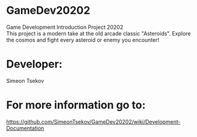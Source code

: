 # GameDev20202
Game Development Introduction Project 20202  
This project is a modern take at the old arcade classic "Asteroids". Explore the cosmos and fight every asteroid or enemy you encounter!  
  
# Developer: 
Simeon Tsekov  

# For more information go to:  
https://github.com/SimeonTsekov/GameDev20202/wiki/Development-Documentation

